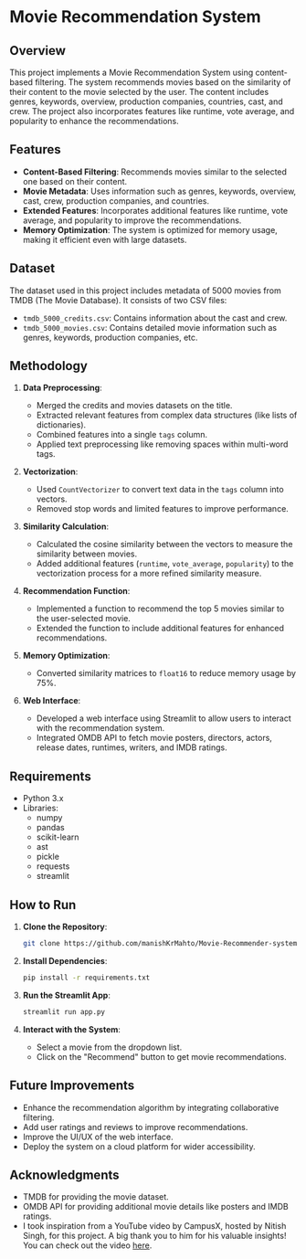 # Movie Recommendation System

## Overview

This project implements a Movie Recommendation System using content-based filtering. The system recommends movies based on the similarity of their content to the movie selected by the user. The content includes genres, keywords, overview, production companies, countries, cast, and crew. The project also incorporates features like runtime, vote average, and popularity to enhance the recommendations.

## Features

- **Content-Based Filtering**: Recommends movies similar to the selected one based on their content.
- **Movie Metadata**: Uses information such as genres, keywords, overview, cast, crew, production companies, and countries.
- **Extended Features**: Incorporates additional features like runtime, vote average, and popularity to improve the recommendations.
- **Memory Optimization**: The system is optimized for memory usage, making it efficient even with large datasets.

## Dataset

The dataset used in this project includes metadata of 5000 movies from TMDB (The Movie Database). It consists of two CSV files:

- `tmdb_5000_credits.csv`: Contains information about the cast and crew.
- `tmdb_5000_movies.csv`: Contains detailed movie information such as genres, keywords, production companies, etc.

## Methodology

1. **Data Preprocessing**:
    - Merged the credits and movies datasets on the title.
    - Extracted relevant features from complex data structures (like lists of dictionaries).
    - Combined features into a single `tags` column.
    - Applied text preprocessing like removing spaces within multi-word tags.

2. **Vectorization**:
    - Used `CountVectorizer` to convert text data in the `tags` column into vectors.
    - Removed stop words and limited features to improve performance.

3. **Similarity Calculation**:
    - Calculated the cosine similarity between the vectors to measure the similarity between movies.
    - Added additional features (`runtime`, `vote_average`, `popularity`) to the vectorization process for a more refined similarity measure.

4. **Recommendation Function**:
    - Implemented a function to recommend the top 5 movies similar to the user-selected movie.
    - Extended the function to include additional features for enhanced recommendations.

5. **Memory Optimization**:
    - Converted similarity matrices to `float16` to reduce memory usage by 75%.

6. **Web Interface**:
    - Developed a web interface using Streamlit to allow users to interact with the recommendation system.
    - Integrated OMDB API to fetch movie posters, directors, actors, release dates, runtimes, writers, and IMDB ratings.

## Requirements

- Python 3.x
- Libraries:
  - numpy
  - pandas
  - scikit-learn
  - ast
  - pickle
  - requests
  - streamlit

## How to Run

1. **Clone the Repository**:
    ```bash
    git clone https://github.com/manishKrMahto/Movie-Recommender-system.git
    ```

2. **Install Dependencies**:
    ```bash
    pip install -r requirements.txt
    ```

3. **Run the Streamlit App**:
    ```bash
    streamlit run app.py
    ```

4. **Interact with the System**:
    - Select a movie from the dropdown list.
    - Click on the "Recommend" button to get movie recommendations.

## Future Improvements

- Enhance the recommendation algorithm by integrating collaborative filtering.
- Add user ratings and reviews to improve recommendations.
- Improve the UI/UX of the web interface.
- Deploy the system on a cloud platform for wider accessibility.

## Acknowledgments

- TMDB for providing the movie dataset.
- OMDB API for providing additional movie details like posters and IMDB ratings.
- I took inspiration from a YouTube video by CampusX, hosted by Nitish Singh, for this project. A big thank you to him for his valuable insights! You can check out the video [here](https://www.youtube.com/watch?v=1xtrIEwY_zY&t=2s).